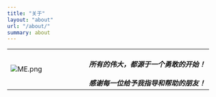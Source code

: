 ```yaml
---
title: "关于"
layout: "about"
url: "/about/"
summary: about
---
```

|                                                   |      |                           |
| :-----------------------------------------------: |:-----------------------: |:-----------------------: |
| ![ME.png](https://i.postimg.cc/pVBWYKm5/ME.jpg) |    &nbsp; &nbsp; &nbsp; &nbsp; &nbsp;&nbsp; &nbsp; &nbsp; &nbsp; &nbsp; |    <br> ***所有的伟大，都源于一个勇敢的开始！***<br><br> ***感谢每一位给予我指导和帮助的朋友！***          |


<!-- 最后，我有一个[朋友](https://github.com/fanlumaster)。 -->







